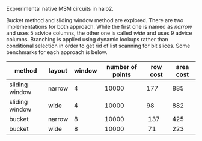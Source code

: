 Exprerimental native MSM circuits in halo2. 

Bucket method and sliding window method are explored. There are two implementations for both approach. While the first one is named as *narrow* and uses 5 advice columns, the other one is called *wide* and uses 9 advice columns. Branching is applied using dynamic lookups rather than conditional selection in order to get rid of list scanning for bit slices. Some benchmarks for each approach is below.

| method  | layout | window | number of points | row cost | area cost |
|---|---|---|---|---|---|
| sliding window  | narrow | 4 | 10000 | 177 | 885 |
| sliding window  | wide   | 4 | 10000 | 98  | 882 |
| bucket          | narrow | 8 | 10000 | 137 | 425 |
| bucket          | wide   | 8 | 10000 | 71  | 223 |

